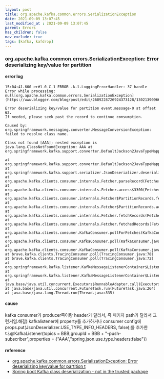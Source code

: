 ```yaml
---
layout: post
title: org.apache.kafka.common.errors.SerializationException
date: 2021-09-09 13:07:45
last_modified_at : 2021-09-09 13:07:45
parent: Errors
has_children: false
nav_exclude: true
tags: [kafka, kafdrop]
---
```


### org.apache.kafka.common.errors.SerializationException: Error deserializing key/value for partition

#### error log

```
15:04:41.660 er#1-0-C-1 ERROR .k.l.LoggingErrorHandler: 37 handle Error while processing: 
null[org.apache.kafka.common.errors.SerializationException](https://www.blogger.com/blog/post/edit/2689228726924373128/1302139096699183138#): 

Error deserializing key/value for partition event.message-0 at offset 62. 
If needed, please seek past the record to continue consumption.

Caused by: org.springframework.messaging.converter.MessageConversionException: failed to resolve class name. 

Class not found [AAA]; nested exception is java.lang.ClassNotFoundException: AAA at org.springframework.kafka.support.converter.DefaultJackson2JavaTypeMapper.getClassIdType(DefaultJackson2JavaTypeMapper.java:138) 

at org.springframework.kafka.support.converter.DefaultJackson2JavaTypeMapper.toJavaType(DefaultJackson2JavaTypeMapper.java:99) 
at org.springframework.kafka.support.serializer.JsonDeserializer.deserialize(JsonDeserializer.java:342) 
at org.apache.kafka.clients.consumer.internals.Fetcher.parseRecord(Fetcher.java:1041) 
at org.apache.kafka.clients.consumer.internals.Fetcher.access$3300(Fetcher.java:110) 
at org.apache.kafka.clients.consumer.internals.Fetcher$PartitionRecords.fetchRecords(Fetcher.java:1223) 
at org.apache.kafka.clients.consumer.internals.Fetcher$PartitionRecords.access$1400(Fetcher.java:1072) 
at org.apache.kafka.clients.consumer.internals.Fetcher.fetchRecords(Fetcher.java:562) 
at org.apache.kafka.clients.consumer.internals.Fetcher.fetchedRecords(Fetcher.java:523) 
at org.apache.kafka.clients.consumer.KafkaConsumer.pollForFetches(KafkaConsumer.java:1230) 
at org.apache.kafka.clients.consumer.KafkaConsumer.poll(KafkaConsumer.java:1187) 
at org.apache.kafka.clients.consumer.KafkaConsumer.poll(KafkaConsumer.java:1115) 
at brave.kafka.clients.TracingConsumer.poll(TracingConsumer.java:78) 
at brave.kafka.clients.TracingConsumer.poll(TracingConsumer.java:72) 
at org.springframework.kafka.listener.KafkaMessageListenerContainer$ListenerConsumer.pollAndInvoke(KafkaMessageListenerContainer.java:743) 
at org.springframework.kafka.listener.KafkaMessageListenerContainer$ListenerConsumer.run(KafkaMessageListenerContainer.java:700) 
at java.base/java.util.concurrent.Executors$RunnableAdapter.call(Executors.java:515) 
at java.base/java.util.concurrent.FutureTask.run(FutureTask.java:264) 
at java.base/java.lang.Thread.run(Thread.java:835)
```

#### cause

kafka consumer가 producer쪽이랑 header가 달라서, 즉 패키지 path가 달라서 그런거임.해결) kafkalistener에 property를 추가하거나 consumer config에 props.put(JsonDeserializer.USE_TYPE_INFO_HEADERS, false);를 추가한다.@KafkaListener(topics = BBB,groupId = BBB + "-push-subscriber",properties = {"AAA","spring.json.use.type.headers:false"})

#### reference

- [org.apache.kafka.common.errors.SerializationException: Error deserializing key/value for partition t](http://blog.naver.com/PostView.nhn?blogId=simpolor&logNo=221757494878&parentCategoryNo=&categoryNo=218&viewDate=&isShowPopularPosts=false&from=postView)
- [Spring boot Kafka class deserialization - not in the trusted package](https://stackoverflow.com/questions/55477941/spring-boot-kafka-class-deserialization-not-in-the-trusted-package)